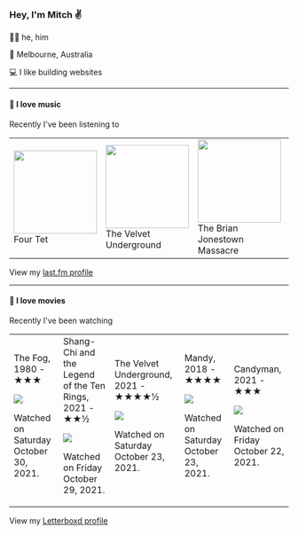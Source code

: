 <article><h3>Hey, I&#x27;m Mitch ✌️</h3><section><p>🙆‍♂️ he, him</p><p>📍 Melbourne, Australia</p><p>💻 I like building websites</p></section><hr/><section><h4>💽 I love music</h4><p>Recently I&#x27;ve been listening to</p><table><tbody><td><img src="https://lastfm.freetls.fastly.net/i/u/174s/b18a7bf5b1354938c924ab0bc1d5bbde.png" height="150px" alt="" role="presentation"/><br/>Four Tet</td><td><img src="https://lastfm.freetls.fastly.net/i/u/174s/9508856b4a0c8f380809017af9f61974.png" height="150px" alt="" role="presentation"/><br/>The Velvet Underground</td><td><img src="https://lastfm.freetls.fastly.net/i/u/174s/60a63d6715a54250c2825b4dffc891d7.png" height="150px" alt="" role="presentation"/><br/>The Brian Jonestown Massacre</td><td><img src="https://lastfm.freetls.fastly.net/i/u/174s/32b61b03e34a4e8a91d3bb0dea72a5b4.png" height="150px" alt="" role="presentation"/><br/>Ramones</td><td><img src="https://lastfm.freetls.fastly.net/i/u/174s/918055ba2eb81528f93a8924dbab88f8.png" height="150px" alt="" role="presentation"/><br/>Brian Eno</td></tbody></table><span>View my <a href="https://www.last.fm/user/mylsb">last.fm profile</a></span></section><hr/><section><h4>📼 I love movies</h4><p>Recently I&#x27;ve been watching</p><table><tbody><td>The Fog, 1980 - ★★★<br/><span> <p><img src="https://a.ltrbxd.com/resized/film-poster/5/1/3/6/2/51362-the-fog-0-500-0-750-crop.jpg?k=f62e7fa18f"/></p> <p>Watched on Saturday October 30, 2021.</p> </span></td><td>Shang-Chi and the Legend of the Ten Rings, 2021 - ★★½<br/><span> <p><img src="https://a.ltrbxd.com/resized/film-poster/4/9/4/9/6/9/494969-shang-chi-and-the-legend-of-the-ten-rings-0-500-0-750-crop.jpg?k=a7f0b07f54"/></p> <p>Watched on Friday October 29, 2021.</p> </span></td><td>The Velvet Underground, 2021 - ★★★★½<br/><span> <p><img src="https://a.ltrbxd.com/resized/film-poster/4/7/2/7/9/7/472797-the-velvet-underground-0-500-0-750-crop.jpg?k=116f474beb"/></p> <p>Watched on Saturday October 23, 2021.</p> </span></td><td>Mandy, 2018 - ★★★★<br/><span> <p><img src="https://a.ltrbxd.com/resized/film-poster/3/9/2/6/5/4/392654-mandy-0-500-0-750-crop.jpg?k=5929778b8b"/></p> <p>Watched on Saturday October 23, 2021.</p> </span></td><td>Candyman, 2021 - ★★★<br/><span> <p><img src="https://a.ltrbxd.com/resized/film-poster/4/9/3/4/4/1/493441-candyman-0-500-0-750-crop.jpg?k=a01d3c9ac9"/></p> <p>Watched on Friday October 22, 2021.</p> </span></td></tbody></table><span>View my <a href="https://letterboxd.com/myslab/">Letterboxd profile</a></span></section></article>